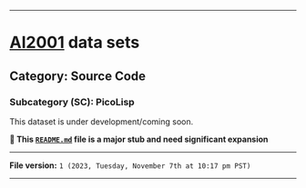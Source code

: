 
***

# [AI2001](https://github.com/seanpm2001/AI2001/) data sets

## Category: Source Code

### Subcategory (SC): PicoLisp

This dataset is under development/coming soon.

**🌱️ This [`README.md`](/README.md) file is a major stub and need significant expansion**

***

**File version:** `1 (2023, Tuesday, November 7th at 10:17 pm PST)`

***
